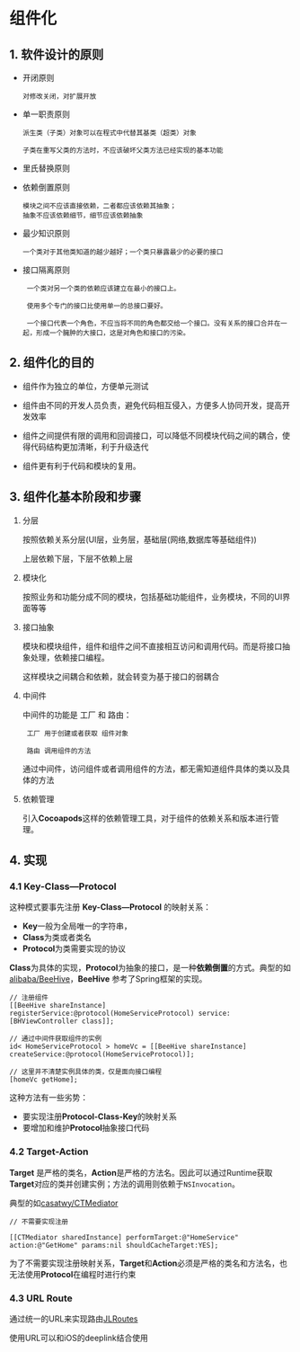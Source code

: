 # 组件化

## 1. 软件设计的原则

- 开闭原则
    
      对修改关闭，对扩展开放

- 单一职责原则

      派生类（子类）对象可以在程式中代替其基类（超类）对象
      
      子类在重写父类的方法时，不应该破坏父类方法已经实现的基本功能

- 里氏替换原则

- 依赖倒置原则
     
      模块之间不应该直接依赖，二者都应该依赖其抽象；
      抽象不应该依赖细节，细节应该依赖抽象

- 最少知识原则
      
      一个类对于其他类知道的越少越好；一个类只暴露最少的必要的接口

- 接口隔离原则

       一个类对另一个类的依赖应该建立在最小的接口上。

       使用多个专门的接口比使用单一的总接口要好。

       一个接口代表一个角色，不应当将不同的角色都交给一个接口。没有关系的接口合并在一起，形成一个臃肿的大接口，这是对角色和接口的污染。
      


## 2. 组件化的目的

-  组件作为独立的单位，方便单元测试

- 组件由不同的开发人员负责，避免代码相互侵入，方便多人协同开发，提高开发效率

- 组件之间提供有限的调用和回调接口，可以降低不同模块代码之间的耦合，使得代码结构更加清晰，利于升级迭代

- 组件更有利于代码和模块的复用。

## 3. 组件化基本阶段和步骤

1. 分层
   
    按照依赖关系分层(UI层，业务层，基础层(网络,数据库等基础组件))

    上层依赖下层，下层不依赖上层

2. 模块化
    
    按照业务和功能分成不同的模块，包括基础功能组件，业务模块，不同的UI界面等等

3. 接口抽象
    
    模块和模块组件，组件和组件之间不直接相互访问和调用代码。而是将接口抽象处理，依赖接口编程。

    这样模块之间耦合和依赖，就会转变为基于接口的弱耦合

4. 中间件
    
    中间件的功能是 工厂 和 路由：
        
        工厂 用于创建或者获取 组件对象

        路由 调用组件的方法
      
    通过中间件，访问组件或者调用组件的方法，都无需知道组件具体的类以及具体的方法


5. 依赖管理

    引入**Cocoapods**这样的依赖管理工具，对于组件的依赖关系和版本进行管理。


## 4. 实现

### 4.1 Key-Class—Protocol

这种模式要事先注册 **Key-Class—Protocol** 的映射关系：
 
 - **Key**一般为全局唯一的字符串，
 - **Class**为类或者类名
 - **Protocol**为类需要实现的协议

**Class**为具体的实现，**Protocol**为抽象的接口，是一种**依赖倒置**的方式。典型的如[alibaba/BeeHive](https://github.com/alibaba/BeeHive)，**BeeHive** 参考了Spring框架的实现。

```objc
// 注册组件
[[BeeHive shareInstance] registerService:@protocol(HomeServiceProtocol) service:[BHViewController class]];

// 通过中间件获取组件的实例
id< HomeServiceProtocol > homeVc = [[BeeHive shareInstance] createService:@protocol(HomeServiceProtocol)];

// 这里并不清楚实例具体的类，仅是面向接口编程 
[homeVc getHome];

```

这种方法有一些劣势：

- 要实现注册**Protocol-Class-Key**的映射关系
- 要增加和维护**Protocol**抽象接口代码

### 4.2 Target-Action

**Target** 是严格的类名，**Action**是严格的方法名。因此可以通过Runtime获取**Target**对应的类并创建实例；方法的调用则依赖于`NSInvocation`。

典型的如[casatwy/CTMediator](https://github.com/casatwy/CTMediator)

```objc
// 不需要实现注册

[[CTMediator sharedInstance] performTarget:@"HomeService" action:@"GetHome" params:nil shouldCacheTarget:YES];
```

为了不需要实现注册映射关系，**Target**和**Action**必须是严格的类名和方法名，也无法使用**Protocol**在编程时进行约束


### 4.3 URL Route

通过统一的URL来实现路由[JLRoutes](https://github.com/joeldev/JLRoutes)

使用URL可以和iOS的deeplink结合使用 






